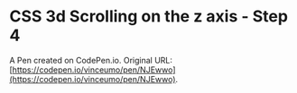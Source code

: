 # CSS 3d Scrolling on the z axis - Step 4

A Pen created on CodePen.io. Original URL: [https://codepen.io/vinceumo/pen/NJEwwo](https://codepen.io/vinceumo/pen/NJEwwo).


